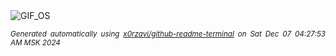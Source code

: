 <div align="justify">
<picture>
    <source media="(prefers-color-scheme: dark)" srcset="https://i.ibb.co/1bn9VXt/output-gif.gif">
    <source media="(prefers-color-scheme: light)" srcset="https://i.ibb.co/1bn9VXt/output-gif.gif">
    <img alt="GIF_OS" src="https://i.ibb.co/1bn9VXt/output-gif.gif">
</picture>

<sub><i>Generated automatically using [x0rzavi/github-readme-terminal](https://github.com/x0rzavi/github-readme-terminal) on Sat Dec 07 04:27:53 AM MSK 2024</i></sub>

</div>

<!-- Image deletion URL: https://ibb.co/g67D1WL/309267a98e6ed2eccde0bb86e8b497aa -->